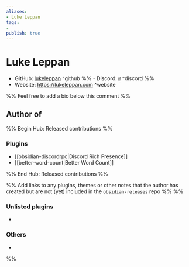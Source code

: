 ```yaml
---
aliases:
- Luke Leppan
tags: 
- 
publish: true
---
```


# Luke Leppan

- GitHub: [lukeleppan](https://github.com/lukeleppan/) ^github
%% - Discord: `@` ^discord %%
- Website: <https://lukeleppan.com> ^website
<!-- - [[Publish sites|Publish site]]: ^publish -->

%% Feel free to add a bio below this comment %%


## Author of

%% Begin Hub: Released contributions %%
### Plugins
- [[obsidian-discordrpc|Discord Rich Presence]]
- [[better-word-count|Better Word Count]]

%% End Hub: Released contributions %%

%% Add links to any plugins, themes or other notes that the author has created but are not (yet) included in the `obsidian-releases` repo %%
%%
### Unlisted plugins

- 

### Others

- 
%%

<!--
## Sponsor this author

- [[GitHub sponsors]]: [Sponsor @lukeleppan on GitHub Sponsors](https://github.com/sponsors/lukeleppan) ^github-sponsor
- [[Buy me a coffee]]: ^buy-me-a-coffee
- [[PayPal]]: ^paypal
- [[Patreon]]: ^patreon

-->

<!--
## Follow this author

- [[YouTube Channels|On YouTube]]: ^youtube
- Twitter: ^twitter
- ...
-->